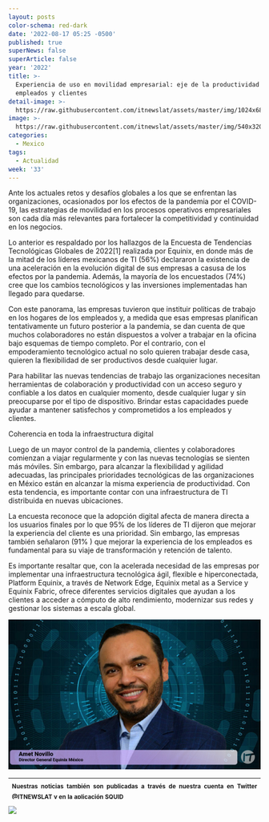 ```yaml
---
layout: posts
color-schema: red-dark
date: '2022-08-17 05:25 -0500'
published: true
superNews: false
superArticle: false
year: '2022'
title: >-
  Experiencia de uso en movilidad empresarial: eje de la productividad de
  empleados y clientes  
detail-image: >-
  https://raw.githubusercontent.com/itnewslat/assets/master/img/1024x680/Amet-Novillo-g.jpg
image: >-
  https://raw.githubusercontent.com/itnewslat/assets/master/img/540x320/Amet-Novillo-p.jpg
categories:
  - Mexico
tags:
  - Actualidad
week: '33'
---
```

Ante los actuales retos y desafíos globales a los que se enfrentan las organizaciones, ocasionados por los efectos de la pandemia por el COVID-19, las estrategias de movilidad en los procesos operativos empresariales son cada día más relevantes para fortalecer la competitividad y continuidad en los negocios.
 
Lo anterior es respaldado por los hallazgos de la Encuesta de Tendencias Tecnológicas Globales de 2022[1] realizada por Equinix, en donde más de la mitad de los líderes mexicanos de TI (56%) declararon la existencia de una aceleración en la evolución digital de sus empresas a casusa de los efectos por la pandemia. Además, la mayoría de los encuestados (74%) cree que los cambios tecnológicos y las inversiones implementadas han llegado para quedarse.
 
Con este panorama, las empresas tuvieron que instituir políticas de trabajo en los hogares de los empleados y, a medida que esas empresas planifican tentativamente un futuro posterior a la pandemia, se dan cuenta de que muchos colaboradores no están dispuestos a volver a trabajar en la oficina bajo esquemas de tiempo completo. Por el contrario, con el empoderamiento tecnológico actual no solo quieren trabajar desde casa, quieren la flexibilidad de ser productivos desde cualquier lugar.
 
Para habilitar las nuevas tendencias de trabajo las organizaciones necesitan herramientas de colaboración y productividad con un acceso seguro y confiable a los datos en cualquier momento, desde cualquier lugar y sin preocuparse por el tipo de dispositivo. Brindar estas capacidades puede ayudar a mantener satisfechos y comprometidos a los empleados y clientes.
 
Coherencia en toda la infraestructura digital
 
Luego de un mayor control de la pandemia, clientes y colaboradores comienzan a viajar regularmente y con las nuevas tecnologías se sienten más móviles. Sin embargo, para alcanzar la flexibilidad y agilidad adecuadas, las principales prioridades tecnológicas de las organizaciones en México están en alcanzar la misma experiencia de productividad. Con esta tendencia, es importante contar con una infraestructura de TI distribuida en nuevas ubicaciones.
 
La encuesta reconoce que la adopción digital afecta de manera directa a los usuarios finales por lo que 95% de los líderes de TI dijeron que mejorar la experiencia del cliente es una prioridad. Sin embargo, las empresas también señalaron (91% ) que mejorar la experiencia de los empleados es fundamental para su viaje de transformación y retención de talento.
 
 
Es importante resaltar que, con la acelerada necesidad de las empresas por implementar una infraestructura tecnológica ágil, flexible e hiperconectada, Platform Equinix, a través de Network Edge, Equinix metal as a Service y Equinix Fabric, ofrece diferentes servicios digitales que ayudan a los clientes a acceder a cómputo de alto rendimiento, modernizar sus redes y gestionar los sistemas a escala global.

![](https://raw.githubusercontent.com/itnewslat/assets/master/img/540x320/Amet-Novillo-p.jpg)

<table style="height: 42px;" width="569">
<tbody>
<tr>
<td style="text-align: justify;"><sub><strong>Nuestras noticias también son publicadas a través de nuestra cuenta en Twitter <a href="https://twitter.com/itnewslat?lang=es">@ITNEWSLAT</a> y en la aplicación <a href="https://squidapp.co/en/">SQUID</a></strong></sub></td>
</tr>
</tbody>
</table>

<img src="https://tracker.metricool.com/c3po.jpg?hash=56f88a41e39ab42c063cc51676587a04"/>